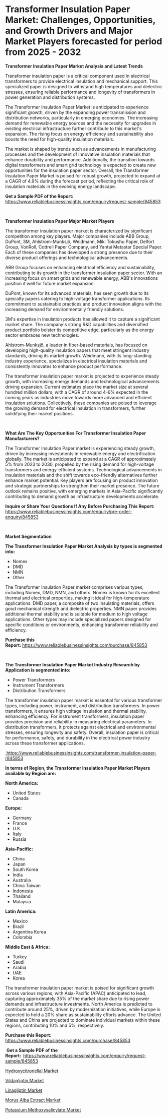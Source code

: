 <p><h1>Transformer Insulation Paper Market: Challenges, Opportunities, and Growth Drivers and Major Market Players forecasted for period from 2025 - 2032</h1></p><p><strong>Transformer Insulation Paper Market Analysis and Latest Trends</strong></p>
<p><p>Transformer insulation paper is a critical component used in electrical transformers to provide electrical insulation and mechanical support. This specialized paper is designed to withstand high temperatures and dielectric stresses, ensuring reliable performance and longevity of transformers in power generation and distribution systems.</p><p>The Transformer Insulation Paper Market is anticipated to experience significant growth, driven by the expanding power transmission and distribution networks, particularly in emerging economies. The increasing demand for renewable energy sources and the necessity for upgrades in existing electrical infrastructure further contribute to this market's expansion. The rising focus on energy efficiency and sustainability also boosts the need for high-quality insulation materials.</p><p>The market is shaped by trends such as advancements in manufacturing processes and the development of innovative insulation materials that enhance durability and performance. Additionally, the transition towards digital transformers and smart grid technology is expected to create new opportunities for the insulation paper sector. Overall, the Transformer Insulation Paper Market is poised for robust growth, projected to expand at a CAGR of 4.9% during the forecast period, reflecting the critical role of insulation materials in the evolving energy landscape.</p></p>
<p><strong>Get a Sample PDF of the Report:&nbsp;</strong> <a href="https://www.reliablebusinessinsights.com/enquiry/request-sample/845853?utm_campaign=115&utm_medium=2&utm_source=Github&utm_content=ia&utm_term=01042025&utm_id=transformer-insulation-paper">https://www.reliablebusinessinsights.com/enquiry/request-sample/845853</a></p>
<p>&nbsp;</p>
<p><strong>Transformer Insulation Paper Major Market Players</strong></p>
<p><p>The transformer insulation paper market is characterized by significant competition among key players. Major companies include ABB Group, DuPont, 3M, Ahlstrom-Munksjö, Weidmann, Miki Tokushu Paper, Delfort Group, VonRoll, Cottrell Paper Company, and Yantai Metastar Special Paper. Each of these companies has developed a strong presence due to their diverse product offerings and technological advancements.</p><p>ABB Group focuses on enhancing electrical efficiency and sustainability, contributing to its growth in the transformer insulation paper sector. With an increasing focus on smart grids and renewable energy, ABB's innovations position it well for future market expansion.</p><p>DuPont, known for its advanced materials, has seen growth due to its specialty papers catering to high-voltage transformer applications. Its commitment to sustainable practices and product innovation aligns with the increasing demand for environmentally friendly solutions.</p><p>3M's expertise in insulation products has allowed it to capture a significant market share. The company's strong R&D capabilities and diversified product portfolio bolster its competitive edge, particularly as the energy sector embraces new technologies.</p><p>Ahlstrom-Munksjö, a leader in fiber-based materials, has focused on developing high-quality insulation papers that meet stringent industry standards, driving its market growth. Weidmann, with its long-standing industry experience, specializes in electrical insulation materials and consistently innovates to enhance product performance.</p><p>The transformer insulation paper market is projected to experience steady growth, with increasing energy demands and technological advancements driving expansion. Current estimates place the market size at several hundred million dollars, with a CAGR of around 4-6% expected in the coming years as industries move towards more advanced and efficient insulation solutions. Collectively, these companies are poised to leverage the growing demand for electrical insulation in transformers, further solidifying their market positions.</p></p>
<p>&nbsp;</p>
<p><strong>What Are The Key Opportunities For Transformer Insulation Paper Manufacturers?</strong></p>
<p><p>The Transformer Insulation Paper market is experiencing steady growth, driven by increasing investments in renewable energy and electrification globally. The market is anticipated to expand at a CAGR of approximately 5% from 2023 to 2030, propelled by the rising demand for high-voltage transformers and energy-efficient systems. Technological advancements in insulation materials and the shift towards eco-friendly alternatives further enhance market potential. Key players are focusing on product innovation and strategic partnerships to strengthen their market presence. The future outlook remains positive, with emerging markets in Asia-Pacific significantly contributing to demand growth as infrastructure developments accelerate.</p></p>
<p><strong>Inquire or Share Your Questions If Any Before Purchasing This Report:</strong> <a href="https://www.reliablebusinessinsights.com/enquiry/pre-order-enquiry/845853?utm_campaign=115&utm_medium=2&utm_source=Github&utm_content=ia&utm_term=01042025&utm_id=transformer-insulation-paper">https://www.reliablebusinessinsights.com/enquiry/pre-order-enquiry/845853</a></p>
<p>&nbsp;</p>
<p><strong>Market Segmentation</strong></p>
<p><strong>The Transformer Insulation Paper Market Analysis by types is segmented into:</strong></p>
<p><ul><li>Nomex</li><li>DMD</li><li>NMN</li><li>Other</li></ul></p>
<p><p>The Transformer Insulation Paper market comprises various types, including Nomex, DMD, NMN, and others. Nomex is known for its excellent thermal and electrical properties, making it ideal for high-temperature applications. DMD paper, a composite of two insulating materials, offers good mechanical strength and dielectric properties. NMN paper provides additional thermal stability and is suitable for medium to high voltage applications. Other types may include specialized papers designed for specific conditions or environments, enhancing transformer reliability and efficiency.</p></p>
<p><strong>Purchase this Report:&nbsp;</strong><a href="https://www.reliablebusinessinsights.com/purchase/845853?utm_campaign=115&utm_medium=2&utm_source=Github&utm_content=ia&utm_term=01042025&utm_id=transformer-insulation-paper">https://www.reliablebusinessinsights.com/purchase/845853</a></p>
<p>&nbsp;</p>
<p><strong>The Transformer Insulation Paper Market Industry Research by Application is segmented into:</strong></p>
<p><ul><li>Power Transformers</li><li>Instrument Transformers</li><li>Distribution Transformers</li></ul></p>
<p><p>The transformer insulation paper market is essential for various transformer types, including power, instrument, and distribution transformers. In power transformers, it ensures high voltage insulation and thermal stability, enhancing efficiency. For instrument transformers, insulation paper provides precision and reliability in measuring electrical parameters. In distribution transformers, it protects against electrical and environmental stresses, ensuring longevity and safety. Overall, insulation paper is critical for performance, safety, and durability in the electrical power industry across these transformer applications.</p></p>
<p><a href="https://www.reliablebusinessinsights.com/transformer-insulation-paper-r845853?utm_campaign=115&utm_medium=2&utm_source=Github&utm_content=ia&utm_term=01042025&utm_id=transformer-insulation-paper">&nbsp;https://www.reliablebusinessinsights.com/transformer-insulation-paper-r845853</a></p>
<p><strong>In terms of Region, the Transformer Insulation Paper Market Players available by Region are:</strong></p>
<p>
    <p> <strong> North America: </strong>
        <ul>
            <li>United States</li>
            <li>Canada</li>
        </ul>
        </p> 
    <p> <strong> Europe: </strong>
        <ul>
            <li>Germany</li>
            <li>France</li>
            <li>U.K.</li>
            <li>Italy</li>
            <li>Russia</li>
        </ul>
        </p> 
    <p> <strong> Asia-Pacific: </strong>
        <ul>
            <li>China</li>
            <li>Japan</li>
            <li>South Korea</li>
            <li>India</li>
            <li>Australia</li>
            <li>China Taiwan</li>
            <li>Indonesia</li>
            <li>Thailand</li>
            <li>Malaysia</li>
        </ul>
        </p> 
    <p> <strong> Latin America: </strong>
        <ul>
            <li>Mexico</li>
            <li>Brazil</li>
            <li>Argentina Korea</li>
            <li>Colombia</li>
        </ul>
        </p> 
    <p> <strong> Middle East & Africa: </strong>
        <ul>
            <li>Turkey</li>
            <li>Saudi</li>
            <li>Arabia</li>
            <li>UAE</li>
            <li>Korea</li>
        </ul>
    </p>
    </p>
<p><p>The transformer insulation paper market is poised for significant growth across various regions, with Asia-Pacific (APAC) anticipated to lead, capturing approximately 35% of the market share due to rising power demands and infrastructure investments. North America is predicted to contribute around 25%, driven by modernization initiatives, while Europe is expected to hold a 20% share as sustainability efforts advance. The United States and China are projected to dominate individual markets within these regions, contributing 10% and 5%, respectively.</p></p>
<p><strong>Purchase this Report: </strong><a href="https://www.reliablebusinessinsights.com/purchase/845853?utm_campaign=115&utm_medium=2&utm_source=Github&utm_content=ia&utm_term=01042025&utm_id=transformer-insulation-paper">https://www.reliablebusinessinsights.com/purchase/845853</a></p>
<p>&nbsp;<strong>Get a Sample PDF of the Report:&nbsp;&nbsp;</strong><a href="https://www.reliablebusinessinsights.com/enquiry/request-sample/845853?utm_campaign=115&utm_medium=2&utm_source=Github&utm_content=ia&utm_term=01042025&utm_id=transformer-insulation-paper">https://www.reliablebusinessinsights.com/enquiry/request-sample/845853</a></p>
<p><strong></strong></p>
<p><p><a href="https://github.com/klenaestien23/Market-Research-Report-List-1/blob/main/hydroxycitronellal-market.md?utm_campaign=115&utm_medium=2&utm_source=Github&utm_content=ia&utm_term=01042025&utm_id=transformer-insulation-paper">Hydroxycitronellal Market</a></p><p><a href="https://github.com/filinjaic7/Market-Research-Report-List-1/blob/main/vildagliptin-market.md?utm_campaign=115&utm_medium=2&utm_source=Github&utm_content=ia&utm_term=01042025&utm_id=transformer-insulation-paper">Vildagliptin Market</a></p><p><a href="https://github.com/tahjaylestro/Market-Research-Report-List-1/blob/main/linagliptin-market.md?utm_campaign=115&utm_medium=2&utm_source=Github&utm_content=ia&utm_term=01042025&utm_id=transformer-insulation-paper">Linagliptin Market</a></p><p><a href="https://github.com/mismannely/Market-Research-Report-List-1/blob/main/morus-alba-extract-market.md?utm_campaign=115&utm_medium=2&utm_source=Github&utm_content=ia&utm_term=01042025&utm_id=transformer-insulation-paper">Morus Alba Extract Market</a></p><p><a href="https://github.com/ishikodehira/Market-Research-Report-List-1/blob/main/potassium-methoxysalicylate-market.md?utm_campaign=115&utm_medium=2&utm_source=Github&utm_content=ia&utm_term=01042025&utm_id=transformer-insulation-paper">Potassium Methoxysalicylate Market</a></p></p>